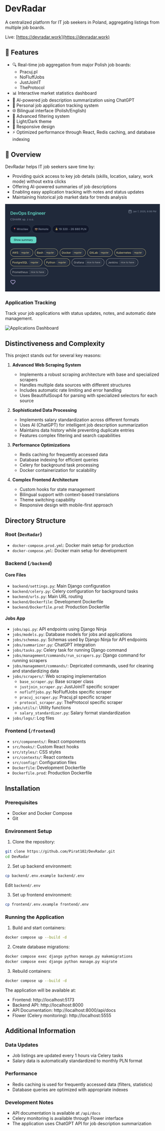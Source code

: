 # DevRadar

A centralized platform for IT job seekers in Poland, aggregating listings from multiple job boards.

Live: [https://devradar.work](https://devradar.work)

## 🚀 Features

- 🔍 Real-time job aggregation from major Polish job boards:
  - Pracuj.pl
  - NoFluffJobs
  - JustJoinIT
  - TheProtocol
- 📊 Interactive market statistics dashboard
- 🤖 AI-powered job description summarization using ChatGPT
- 👤 Personal job application tracking system
- 🌐 Bilingual interface (Polish/English)
- 🎯 Advanced filtering system
- 🌙 Light/Dark theme
- 📱 Responsive design
- ⚡ Optimized performance through React, Redis caching, and database indexing

## 🎯 Overview

DevRadar helps IT job seekers save time by:

- Providing quick access to key job details (skills, location, salary, work mode) without extra clicks
- Offering AI-powered summaries of job descriptions
- Enabling easy application tracking with notes and status updates
- Maintaining historical job market data for trends analysis

![Job Listing View](screenshots/image.png)

### Application Tracking

Track your job applications with status updates, notes, and automatic date management.

![Applications Dashboard](screenshots/image-1.png)

## Distinctiveness and Complexity

This project stands out for several key reasons:

1. **Advanced Web Scraping System**
   - Implements a robust scraping architecture with base and specialized scrapers
   - Handles multiple data sources with different structures
   - Includes automatic rate limiting and error handling
   - Uses BeautifulSoup4 for parsing with specialized selectors for each source

2. **Sophisticated Data Processing**
   - Implements salary standardization across different formats
   - Uses AI (ChatGPT) for intelligent job description summarization
   - Maintains data history while preventing duplicate entries
   - Features complex filtering and search capabilities

3. **Performance Optimizations**
   - Redis caching for frequently accessed data
   - Database indexing for efficient queries
   - Celery for background task processing
   - Docker containerization for scalability

4. **Complex Frontend Architecture**
   - Custom hooks for state management
   - Bilingual support with context-based translations
   - Theme switching capability
   - Responsive design with mobile-first approach

## Directory Structure

### Root (`DevRadar`)
- `docker-compose.prod.yml`: Docker main setup for production
- `docker-compose.yml`: Docker main setup for development

### Backend (`/backend`)

#### Core Files
- `backend/settings.py`: Main Django configuration
- `backend/celery.py`: Celery configuration for background tasks
- `backend/urls.py`: Main URL routing
- `backend/Dockerfile`: Development Dockerfile
- `backend/Dockerfile.prod`: Production Dockerfile

#### Jobs App
- `jobs/api.py`: API endpoints using Django Ninja
- `jobs/models.py`: Database models for jobs and applications
- `jobs/schemas.py`: Schemas used by Django Ninja for API endpoints
- `jobs/summarizer.py`: ChatGPT integration
- `jobs/tasks.py`: Celery task for running Django command
- `jobs/management/commands/run_scrapers.py`: Django command for running scrapers
- `jobs/management/commands/`: Depricated commands, used for cleaning and standardizing data
- `jobs/scrapers/`: Web scraping implementation
  - `base_scraper.py`: Base scraper class
  - `justjoin_scraper.py`: JustJoinIT specific scraper
  - `nofluffjobs.py`: NoFluffJobs specific scraper
  - `pracuj_scraper.py`: Pracuj.pl specific scraper
  - `protocol_scraper.py`: TheProtocol specific scraper
- `jobs/utils/`: Utility functions
  - `salary_standardizer.py`: Salary format standardization
- `jobs/logs/`: Log files


### Frontend (`/frontend`)

- `src/components/`: React components
- `src/hooks/`: Custom React hooks
- `src/styles/`: CSS styles
- `src/contexts/`: React contexts
- `src/config/`: Configuration files
- `Dockerfile`: Development Dockerfile
- `Dockerfile.prod`: Production Dockerfile

## Installation

### Prerequisites
- Docker and Docker Compose
- Git

### Environment Setup

1. Clone the repository:
```bash
git clone https://github.com/Pirat102/DevRadar.git
cd DevRadar
```

2. Set up backend environment:
```bash
cp backend/.env.example backend/.env
```

Edit `backend/.env`

3. Set up frontend environment:
```bash
cp frontend/.env.example frontend/.env
```

### Running the Application

1. Build and start containers:
```bash
docker compose up --build -d
```

2. Create database migrations:
```bash
docker compose exec django python manage.py makemigrations
docker compose exec django python manage.py migrate
```

3. Rebuild containers:
```bash
docker compose up --build -d
```

The application will be available at:
- Frontend: http://localhost:5173
- Backend API: http://localhost:8000
- API Documentation: http://localhost:8000/api/docs
- Flower (Celery monitoring): http://localhost:5555

## Additional Information

### Data Updates
- Job listings are updated every 1 hours via Celery tasks
- Salary data is automatically standardized to monthly PLN format

### Performance
- Redis caching is used for frequently accessed data (filters, statistics)
- Database queries are optimized with appropriate indexes

### Development Notes
- API documentation is available at `/api/docs`
- Celery monitoring is available through Flower interface
- The application uses ChatGPT API for job description summarization
